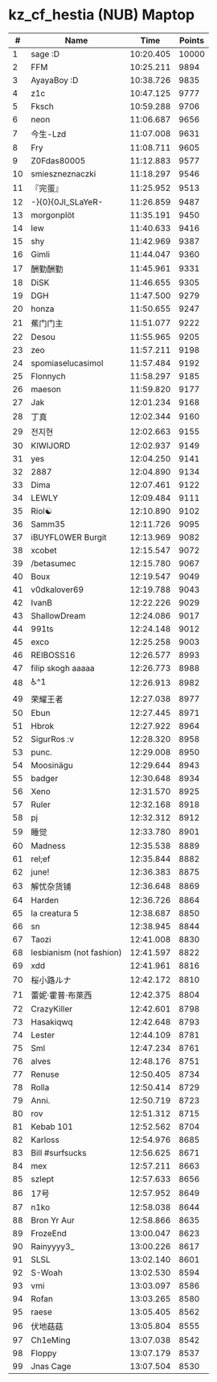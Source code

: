 # kz_cf_hestia (NUB) Maptop

|  # | Name | Time | Points |
|-------------- | -------------- | -------------- | -------------- | 
| 1 | sage :D | 10:20.405 | 10000 | 
| 2 | FFM | 10:25.211 | 9894 | 
| 3 | AyayaBoy :D | 10:38.726 | 9835 | 
| 4 | z1c | 10:47.125 | 9777 | 
| 5 | Fksch | 10:59.288 | 9706 | 
| 6 | neon | 11:06.687 | 9656 | 
| 7 | 今生-Lzd | 11:07.008 | 9631 | 
| 8 | Fry | 11:08.711 | 9605 | 
| 9 | Z0Fdas80005 | 11:12.883 | 9577 | 
| 10 | smieszneznaczki | 11:18.297 | 9546 | 
| 11 | 『完蛋』 | 11:25.952 | 9513 | 
| 12 | -}{0}{0JI_SLaYeR- | 11:26.859 | 9487 | 
| 13 | morgonplöt | 11:35.191 | 9450 | 
| 14 | lew | 11:40.633 | 9416 | 
| 15 | shy | 11:42.969 | 9387 | 
| 16 | Gimli | 11:44.047 | 9360 | 
| 17 | 酬勤酬勤 | 11:45.961 | 9331 | 
| 18 | DiSK | 11:46.655 | 9305 | 
| 19 | DGH | 11:47.500 | 9279 | 
| 20 | honza | 11:50.655 | 9247 | 
| 21 | 蕉门门主 | 11:51.077 | 9222 | 
| 22 | Desou | 11:55.965 | 9205 | 
| 23 | zeo | 11:57.211 | 9198 | 
| 24 | spomiaselucasimol | 11:57.484 | 9192 | 
| 25 | Flonnych | 11:58.297 | 9185 | 
| 26 | maeson | 11:59.820 | 9177 | 
| 27 | Jak | 12:01.234 | 9168 | 
| 28 | 丁真 | 12:02.344 | 9160 | 
| 29 | 전지현 | 12:02.663 | 9155 | 
| 30 | KIWIJORD | 12:02.937 | 9149 | 
| 31 | yes | 12:04.250 | 9141 | 
| 32 | 2887 | 12:04.890 | 9134 | 
| 33 | Dima | 12:07.461 | 9122 | 
| 34 | LEWLY | 12:09.484 | 9111 | 
| 35 | Riol☯ | 12:10.890 | 9102 | 
| 36 | Samm35 | 12:11.726 | 9095 | 
| 37 | iBUYFL0WER Burgit | 12:13.969 | 9082 | 
| 38 | xcobet | 12:15.547 | 9072 | 
| 39 | /betasumec | 12:15.780 | 9067 | 
| 40 | Boux | 12:19.547 | 9049 | 
| 41 | v0dkalover69 | 12:19.788 | 9043 | 
| 42 | IvanB | 12:22.226 | 9029 | 
| 43 | ShallowDream | 12:24.086 | 9017 | 
| 44 | 991ts | 12:24.148 | 9012 | 
| 45 | exco | 12:25.258 | 9003 | 
| 46 | REIBOSS16 | 12:26.577 | 8993 | 
| 47 | filip skogh aaaaa | 12:26.773 | 8988 | 
| 48 | ♿^1 | 12:26.913 | 8982 | 
| 49 | 荣耀王者 | 12:27.038 | 8977 | 
| 50 | Ebun | 12:27.445 | 8971 | 
| 51 | Hbrok | 12:27.922 | 8964 | 
| 52 | SigurRos :v | 12:28.320 | 8958 | 
| 53 | punc. | 12:29.008 | 8950 | 
| 54 | Moosinägu | 12:29.644 | 8943 | 
| 55 | badger | 12:30.648 | 8934 | 
| 56 | Xeno | 12:31.570 | 8925 | 
| 57 | Ruler | 12:32.168 | 8918 | 
| 58 | pj | 12:32.312 | 8912 | 
| 59 | 睡觉 | 12:33.780 | 8901 | 
| 60 | Madness | 12:35.538 | 8889 | 
| 61 | rel;ef | 12:35.844 | 8882 | 
| 62 | june! | 12:36.383 | 8875 | 
| 63 | 解忧杂货铺 | 12:36.648 | 8869 | 
| 64 | Harden | 12:36.726 | 8864 | 
| 65 | la creatura 5 | 12:38.687 | 8850 | 
| 66 | sn | 12:38.945 | 8844 | 
| 67 | Taozi | 12:41.008 | 8830 | 
| 68 | lesbianism (not fashion) | 12:41.597 | 8822 | 
| 69 | xdd | 12:41.961 | 8816 | 
| 70 | 桜小路ルナ | 12:42.172 | 8810 | 
| 71 | 蕾妮·霍普·布萊西 | 12:42.375 | 8804 | 
| 72 | CrazyKiller | 12:42.601 | 8798 | 
| 73 | Hasakiqwq | 12:42.648 | 8793 | 
| 74 | Lester | 12:44.109 | 8781 | 
| 75 | Sml | 12:47.234 | 8761 | 
| 76 | alves | 12:48.176 | 8751 | 
| 77 | Renuse | 12:50.405 | 8734 | 
| 78 | Rolla | 12:50.414 | 8729 | 
| 79 | Anni. | 12:50.719 | 8723 | 
| 80 | rov | 12:51.312 | 8715 | 
| 81 | Kebab 101 | 12:52.562 | 8704 | 
| 82 | Karloss | 12:54.976 | 8685 | 
| 83 | Bill #surfsucks | 12:56.625 | 8671 | 
| 84 | mex | 12:57.211 | 8663 | 
| 85 | szlept | 12:57.633 | 8656 | 
| 86 | 17号 | 12:57.952 | 8649 | 
| 87 | n1ko | 12:58.038 | 8644 | 
| 88 | Bron Yr Aur | 12:58.866 | 8635 | 
| 89 | FrozeEnd | 13:00.047 | 8623 | 
| 90 | Rainyyyy3_ | 13:00.226 | 8617 | 
| 91 | SLSL | 13:02.140 | 8601 | 
| 92 | S-Woah | 13:02.530 | 8594 | 
| 93 | vmi | 13:03.097 | 8586 | 
| 94 | Rofan | 13:03.265 | 8580 | 
| 95 | raese | 13:05.405 | 8562 | 
| 96 | 伏地菇菇 | 13:05.804 | 8555 | 
| 97 | Ch1eMing | 13:07.038 | 8542 | 
| 98 | Floppy | 13:07.179 | 8537 | 
| 99 | Jnas Cage | 13:07.504 | 8530 | 

